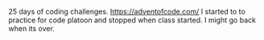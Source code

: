  25 days of coding challenges.
https://adventofcode.com/
I started to to practice for code platoon and stopped when class started. I might go back when its over.